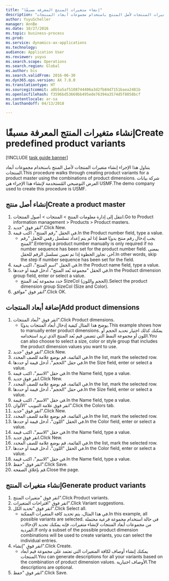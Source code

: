 ```yaml
--- 
title: "إنشاء متغيرات المنتج المعرفة مسبقًا"
description: "يتناول هذا الإجراء إنشاء متغيرات المنتجات لأصل المنتج باستخدام مجموعات أبعاد المنتجات."
author: YuyuScheller
manager: AnnBe
ms.date: 10/27/2016
ms.topic: business-process
ms.prod: 
ms.service: dynamics-ax-applications
ms.technology: 
audience: Application User
ms.reviewer: yuyus
ms.search.scope: Operations
ms.search.region: Global
ms.author: bis
ms.search.validFrom: 2016-06-30
ms.dyn365.ops.version: AX 7.0.0
ms.translationtype: HT
ms.sourcegitcommit: a8b5a5af5108744406a3d2fb84d7151baea2481b
ms.openlocfilehash: f3596bd53669bb495ede76394a3574d5f8058bcf
ms.contentlocale: ar-sa
ms.lasthandoff: 04/13/2018

---
```

# <a name="create-predefined-product-variants"></a><span data-ttu-id="e4b1a-103">إنشاء متغيرات المنتج المعرفة مسبقًا</span><span class="sxs-lookup"><span data-stu-id="e4b1a-103">Create predefined product variants</span></span>

[!INCLUDE [task guide banner](../../includes/task-guide-banner.md)]

<span data-ttu-id="e4b1a-104">يتناول هذا الإجراء إنشاء متغيرات المنتجات لأصل المنتج باستخدام مجموعات أبعاد المنتجات.</span><span class="sxs-lookup"><span data-stu-id="e4b1a-104">This procedure walks through creating product variants for a product master using the combinations of product dimensions.</span></span> <span data-ttu-id="e4b1a-105">شركة بيانات العرض التوضيحي المُستخدمة لإنشاء هذا الإجراء هي USMF.</span><span class="sxs-lookup"><span data-stu-id="e4b1a-105">The demo company used to create this procedure is USMF.</span></span>


## <a name="create-a-product-master"></a><span data-ttu-id="e4b1a-106">إنشاء أصل منتج</span><span class="sxs-lookup"><span data-stu-id="e4b1a-106">Create a product master</span></span>
1. <span data-ttu-id="e4b1a-107">‏‫انتقل إلى إدارة معلومات المنتج‬ > المنتجات > أصول المنتجات‬‬.</span><span class="sxs-lookup"><span data-stu-id="e4b1a-107">Go to Product information management > Products > Product masters.</span></span>
2. <span data-ttu-id="e4b1a-108">انقر فوق "جديد".</span><span class="sxs-lookup"><span data-stu-id="e4b1a-108">Click New.</span></span>
3. <span data-ttu-id="e4b1a-109">في الحقل "رقم المنتج"، اكتب قيمة.</span><span class="sxs-lookup"><span data-stu-id="e4b1a-109">In the Product number field, type a value.</span></span>
    * <span data-ttu-id="e4b1a-110">يجب إدخال رقم منتج يدويًا فقط إذا لم يتم إعداد تسلسل رقمي للحقل "رقم المنتج".</span><span class="sxs-lookup"><span data-stu-id="e4b1a-110">Entering a product number manually is only required if no number sequence has been set for the product number field.</span></span> <span data-ttu-id="e4b1a-111">بمعنى آخر، تجاوز الخطوة إذا تم تعيين تسلسل الرقم للحقل.</span><span class="sxs-lookup"><span data-stu-id="e4b1a-111">In other words, skip the step if number sequence has been set for the field.</span></span>  
4. <span data-ttu-id="e4b1a-112">في الحقل "اسم المنتج"، اكتب قيمة.</span><span class="sxs-lookup"><span data-stu-id="e4b1a-112">In the Product name field, type a value.</span></span>
5. <span data-ttu-id="e4b1a-113">في الحقل "مجموعة بُعد المنتج"، أدخل قيمة أو حددها.</span><span class="sxs-lookup"><span data-stu-id="e4b1a-113">In the Product dimension group field, enter or select a value.</span></span>
    * <span data-ttu-id="e4b1a-114">حدد مجموعة بُعد المنتج SizeCol (الحجم واللون).</span><span class="sxs-lookup"><span data-stu-id="e4b1a-114">Select the product dimension group SizeCol (Size and Color).</span></span>  
6. <span data-ttu-id="e4b1a-115">انقر فوق "موافق".</span><span class="sxs-lookup"><span data-stu-id="e4b1a-115">Click OK.</span></span>

## <a name="add-product-dimensions"></a><span data-ttu-id="e4b1a-116">إضافة أبعاد المنتجات</span><span class="sxs-lookup"><span data-stu-id="e4b1a-116">Add product dimensions</span></span>
1. <span data-ttu-id="e4b1a-117">انقر فوق "أبعاد المنتجات".</span><span class="sxs-lookup"><span data-stu-id="e4b1a-117">Click Product dimensions.</span></span>
    * <span data-ttu-id="e4b1a-118">يوضح هذا المثال كيفية إدخال أبعاد المنتجات يدويًا.</span><span class="sxs-lookup"><span data-stu-id="e4b1a-118">This example shows how to manually enter product dimensions.</span></span> <span data-ttu-id="e4b1a-119">يمكنك كذلك اختيار تحديد الحجم أو اللون أو مجموعة النمط التي تتضمن قيم بُعد المنتج الذي تريد استخدامه.</span><span class="sxs-lookup"><span data-stu-id="e4b1a-119">You can also choose to select a size, color or style group that includes the product dimension values you want to use.</span></span>  
2. <span data-ttu-id="e4b1a-120">انقر فوق "جديد".</span><span class="sxs-lookup"><span data-stu-id="e4b1a-120">Click New.</span></span>
3. <span data-ttu-id="e4b1a-121">في القائمة، قم بوضع علامة للصف المحدد.</span><span class="sxs-lookup"><span data-stu-id="e4b1a-121">In the list, mark the selected row.</span></span>
4. <span data-ttu-id="e4b1a-122">في حقل "الحجم"، أدخل قيمة أو حددها.</span><span class="sxs-lookup"><span data-stu-id="e4b1a-122">In the Size field, enter or select a value.</span></span>
5. <span data-ttu-id="e4b1a-123">في حقل "الاسم"، اكتب قيمة.</span><span class="sxs-lookup"><span data-stu-id="e4b1a-123">In the Name field, type a value.</span></span>
6. <span data-ttu-id="e4b1a-124">انقر فوق جديد.</span><span class="sxs-lookup"><span data-stu-id="e4b1a-124">Click New.</span></span>
7. <span data-ttu-id="e4b1a-125">في القائمة، قم بوضع علامة للصف المحدد.</span><span class="sxs-lookup"><span data-stu-id="e4b1a-125">In the list, mark the selected row.</span></span>
8. <span data-ttu-id="e4b1a-126">في حقل "الحجم"، أدخل قيمة أو حددها.</span><span class="sxs-lookup"><span data-stu-id="e4b1a-126">In the Size field, enter or select a value.</span></span>
9. <span data-ttu-id="e4b1a-127">في حقل "الاسم"، اكتب قيمة.</span><span class="sxs-lookup"><span data-stu-id="e4b1a-127">In the Name field, type a value.</span></span>
10. <span data-ttu-id="e4b1a-128">انقر فوق علامة التبويب "الألوان".</span><span class="sxs-lookup"><span data-stu-id="e4b1a-128">Click the Colors tab.</span></span>
11. <span data-ttu-id="e4b1a-129">انقر فوق "جديد".</span><span class="sxs-lookup"><span data-stu-id="e4b1a-129">Click New.</span></span>
12. <span data-ttu-id="e4b1a-130">في القائمة، قم بوضع علامة للصف المحدد.</span><span class="sxs-lookup"><span data-stu-id="e4b1a-130">In the list, mark the selected row.</span></span>
13. <span data-ttu-id="e4b1a-131">في الحقل "اللون"، أدخل قيمة أو حددها.</span><span class="sxs-lookup"><span data-stu-id="e4b1a-131">In the Color field, enter or select a value.</span></span>
14. <span data-ttu-id="e4b1a-132">في حقل "الاسم"، اكتب قيمة.</span><span class="sxs-lookup"><span data-stu-id="e4b1a-132">In the Name field, type a value.</span></span>
15. <span data-ttu-id="e4b1a-133">انقر فوق جديد.</span><span class="sxs-lookup"><span data-stu-id="e4b1a-133">Click New.</span></span>
16. <span data-ttu-id="e4b1a-134">في القائمة، قم بوضع علامة للصف المحدد.</span><span class="sxs-lookup"><span data-stu-id="e4b1a-134">In the list, mark the selected row.</span></span>
17. <span data-ttu-id="e4b1a-135">في الحقل "اللون"، أدخل قيمة أو حددها.</span><span class="sxs-lookup"><span data-stu-id="e4b1a-135">In the Color field, enter or select a value.</span></span>
18. <span data-ttu-id="e4b1a-136">في حقل "الاسم"، اكتب قيمة.</span><span class="sxs-lookup"><span data-stu-id="e4b1a-136">In the Name field, type a value.</span></span>
19. <span data-ttu-id="e4b1a-137">انقر فوق "حفظ".</span><span class="sxs-lookup"><span data-stu-id="e4b1a-137">Click Save.</span></span>
20. <span data-ttu-id="e4b1a-138">قم بإغلاق الصفحة.</span><span class="sxs-lookup"><span data-stu-id="e4b1a-138">Close the page.</span></span>

## <a name="generate-product-variants"></a><span data-ttu-id="e4b1a-139">إنشاء متغيرات المنتج</span><span class="sxs-lookup"><span data-stu-id="e4b1a-139">Generate product variants</span></span>
1. <span data-ttu-id="e4b1a-140">انقر فوق "متغيرات المنتج".</span><span class="sxs-lookup"><span data-stu-id="e4b1a-140">Click Product variants.</span></span>
2. <span data-ttu-id="e4b1a-141">انقر فوق "اقتراحات المتغيرات".</span><span class="sxs-lookup"><span data-stu-id="e4b1a-141">Click Variant suggestions.</span></span>
3. <span data-ttu-id="e4b1a-142">انقر فوق "تحديد الكل".</span><span class="sxs-lookup"><span data-stu-id="e4b1a-142">Click Select all.</span></span>
    * <span data-ttu-id="e4b1a-143">في هذا المثال، يتم تحديد كافة المتغيرات الممكنة.</span><span class="sxs-lookup"><span data-stu-id="e4b1a-143">In this example, all possible variants are selected.</span></span> <span data-ttu-id="e4b1a-144">في حالة استخدام مجموعة فرعية محتملة من مجموعات أبعاد المنتجات لإنشاء متغيرات، فإنه يمكنك تحديد الإدخالات الفردية.</span><span class="sxs-lookup"><span data-stu-id="e4b1a-144">If only a subset of the possible product dimension combinations will be used to create variants, you can select the individual entries.</span></span>  
4. <span data-ttu-id="e4b1a-145">انقر فوق "إنشاء".</span><span class="sxs-lookup"><span data-stu-id="e4b1a-145">Click Create.</span></span>
    * <span data-ttu-id="e4b1a-146">يمكنك إنشاء أوصاف لكافة المتغيرات التي تعتمد على مجموعة قيم أبعاد المنتجات.</span><span class="sxs-lookup"><span data-stu-id="e4b1a-146">You can generate descriptions for all your variants based on the combination of product dimension values.</span></span> <span data-ttu-id="e4b1a-147">الأوصاف اختيارية.</span><span class="sxs-lookup"><span data-stu-id="e4b1a-147">The descriptions are optional.</span></span>  
5. <span data-ttu-id="e4b1a-148">انقر فوق "حفظ".</span><span class="sxs-lookup"><span data-stu-id="e4b1a-148">Click Save.</span></span>


